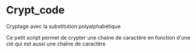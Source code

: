 # Crypt_code
Cryptage avec la substitution polyalphabétique

Ce petit script permet de crypter une chaine de caractère en fonction d'une clé qui est aussi une chaîne de caractère
